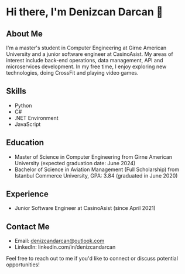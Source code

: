 # Hi there, I'm Denizcan Darcan 👋

## About Me
I'm a master's student in Computer Engineering at Girne American University and a junior software engineer at CasinoAsist. My areas of interest include back-end operations, data management, API and microservices development. In my free time, I enjoy exploring new technologies, doing CrossFit and playing video games.

## Skills
- Python
- C#
- .NET Environment
- JavaScript

## Education
- Master of Science in Computer Engineering from Girne American University (expected graduation date: June 2024)
- Bachelor of Science in Aviation Management (Full Scholarship) from Istanbul Commerce University, GPA: 3.84 (graduated in June 2020)

## Experience
- Junior Software Engineer at CasinoAsist (since April 2021)

## Contact Me
- Email: denizcandarcan@outlook.com
- LinkedIn: linkedin.com/in/denizcandarcan

Feel free to reach out to me if you'd like to connect or discuss potential opportunities!
